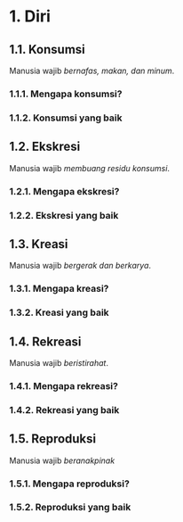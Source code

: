 # 1. Diri

## 1.1. Konsumsi

Manusia wajib *bernafas, makan, dan minum*.

### 1.1.1. Mengapa konsumsi?

### 1.1.2. Konsumsi yang baik


## 1.2. Ekskresi

Manusia wajib *membuang residu konsumsi*.

### 1.2.1. Mengapa ekskresi?

### 1.2.2. Ekskresi yang baik


## 1.3. Kreasi

Manusia wajib *bergerak dan berkarya*.

### 1.3.1. Mengapa kreasi?

### 1.3.2. Kreasi yang baik


## 1.4. Rekreasi

Manusia wajib *beristirahat*.

### 1.4.1. Mengapa rekreasi?

### 1.4.2. Rekreasi yang baik


## 1.5. Reproduksi

Manusia wajib *beranakpinak*

### 1.5.1. Mengapa reproduksi?

### 1.5.2. Reproduksi yang baik
